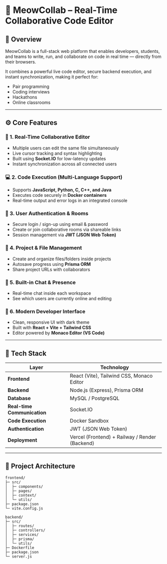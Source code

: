 # 🧩 MeowCollab – Real-Time Collaborative Code Editor

## 🚀 Overview
MeowCollab is a full-stack web platform that enables developers, students, and teams to write, run, and collaborate on code in real time — directly from their browsers.

It combines a powerful live code editor, secure backend execution, and instant synchronization, making it perfect for:
- Pair programming
- Coding interviews
- Hackathons
- Online classrooms

---

## ⚙️ Core Features

### 🧠 1. Real-Time Collaborative Editor
- Multiple users can edit the same file simultaneously  
- Live cursor tracking and syntax highlighting  
- Built using **Socket.IO** for low-latency updates  
- Instant synchronization across all connected users  

### 💻 2. Code Execution (Multi-Language Support)
- Supports **JavaScript, Python, C, C++, and Java**
- Executes code securely in **Docker containers**
- Real-time output and error logs in an integrated console

### 👥 3. User Authentication & Rooms
- Secure login / sign-up using email & password
- Create or join collaborative rooms via shareable links
- Session management via **JWT (JSON Web Token)**

### 💾 4. Project & File Management
- Create and organize files/folders inside projects
- Autosave progress using **Prisma ORM**
- Share project URLs with collaborators

### 💬 5. Built-in Chat & Presence
- Real-time chat inside each workspace
- See which users are currently online and editing

### 🎨 6. Modern Developer Interface
- Clean, responsive UI with dark theme
- Built with **React + Vite + Tailwind CSS**
- Editor powered by **Monaco Editor (VS Code)**

---

## 🧱 Tech Stack

| Layer | Technology |
|------|------------|
| **Frontend** | React (Vite), Tailwind CSS, Monaco Editor |
| **Backend** | Node.js (Express), Prisma ORM |
| **Database** | MySQL / PostgreSQL |
| **Real-time Communication** | Socket.IO |
| **Code Execution** | Docker Sandbox |
| **Authentication** | JWT (JSON Web Token) |
| **Deployment** | Vercel (Frontend) + Railway / Render (Backend) |

---

## 🧩 Project Architecture

```text
frontend/
├─ src/
│  ├─ components/
│  ├─ pages/
│  ├─ context/
│  └─ utils/
├─ package.json
└─ vite.config.js

backend/
├─ src/
│  ├─ routes/
│  ├─ controllers/
│  ├─ services/
│  ├─ prisma/
│  └─ utils/
├─ Dockerfile
├─ package.json
└─ server.js
